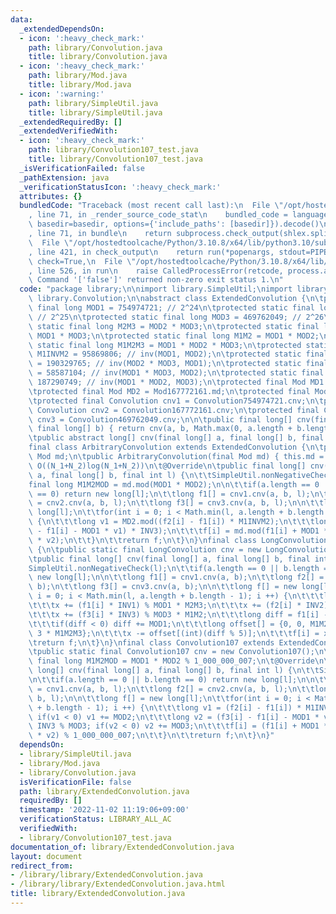 ```yaml
---
data:
  _extendedDependsOn:
  - icon: ':heavy_check_mark:'
    path: library/Convolution.java
    title: library/Convolution.java
  - icon: ':heavy_check_mark:'
    path: library/Mod.java
    title: library/Mod.java
  - icon: ':warning:'
    path: library/SimpleUtil.java
    title: library/SimpleUtil.java
  _extendedRequiredBy: []
  _extendedVerifiedWith:
  - icon: ':heavy_check_mark:'
    path: library/Convolution107_test.java
    title: library/Convolution107_test.java
  _isVerificationFailed: false
  _pathExtension: java
  _verificationStatusIcon: ':heavy_check_mark:'
  attributes: {}
  bundledCode: "Traceback (most recent call last):\n  File \"/opt/hostedtoolcache/Python/3.10.8/x64/lib/python3.10/site-packages/onlinejudge_verify/documentation/build.py\"\
    , line 71, in _render_source_code_stat\n    bundled_code = language.bundle(stat.path,\
    \ basedir=basedir, options={'include_paths': [basedir]}).decode()\n  File \"/opt/hostedtoolcache/Python/3.10.8/x64/lib/python3.10/site-packages/onlinejudge_verify/languages/user_defined.py\"\
    , line 71, in bundle\n    return subprocess.check_output(shlex.split(command))\n\
    \  File \"/opt/hostedtoolcache/Python/3.10.8/x64/lib/python3.10/subprocess.py\"\
    , line 421, in check_output\n    return run(*popenargs, stdout=PIPE, timeout=timeout,\
    \ check=True,\n  File \"/opt/hostedtoolcache/Python/3.10.8/x64/lib/python3.10/subprocess.py\"\
    , line 526, in run\n    raise CalledProcessError(retcode, process.args,\nsubprocess.CalledProcessError:\
    \ Command '['false']' returned non-zero exit status 1.\n"
  code: "package library;\n\nimport library.SimpleUtil;\nimport library.Mod;\nimport\
    \ library.Convolution;\n\nabstract class ExtendedConvolution {\n\tprotected static\
    \ final long MOD1 = 754974721; // 2^24\n\tprotected static final long MOD2 = 167772161;\
    \ // 2^25\n\tprotected static final long MOD3 = 469762049; // 2^26\n\tprotected\
    \ static final long M2M3 = MOD2 * MOD3;\n\tprotected static final long M1M3 =\
    \ MOD1 * MOD3;\n\tprotected static final long M1M2 = MOD1 * MOD2;\n\tprotected\
    \ static final long M1M2M3 = MOD1 * MOD2 * MOD3;\n\tprotected static final long\
    \ M1INVM2 = 95869806; // inv(MOD1, MOD2);\n\tprotected static final long INV1\
    \ = 190329765; // inv(MOD2 * MOD3, MOD1);\n\tprotected static final long INV2\
    \ = 58587104; // inv(MOD1 * MOD3, MOD2);\n\tprotected static final long INV3 =\
    \ 187290749; // inv(MOD1 * MOD2, MOD3);\n\tprotected final Mod MD1 = Mod754974721.md;\n\
    \tprotected final Mod MD2 = Mod167772161.md;\n\tprotected final Mod MD3 = Mod469762049.md;\n\
    \tprotected final Convolution cnv1 = Convolution754974721.cnv;\n\tprotected final\
    \ Convolution cnv2 = Convolution167772161.cnv;\n\tprotected final Convolution\
    \ cnv3 = Convolution469762049.cnv;\n\n\tpublic final long[] cnv(final long[] a,\
    \ final long[] b) { return cnv(a, b, Math.max(0, a.length + b.length - 1)); }\n\
    \tpublic abstract long[] cnv(final long[] a, final long[] b, final int l);\n}\n\
    final class ArbitraryConvolution extends ExtendedConvolution {\n\tprivate final\
    \ Mod md;\n\tpublic ArbitraryConvolution(final Mod md) { this.md = md; }\n\t//\
    \ O((N_1+N_2)log(N_1+N_2))\n\t@Override\n\tpublic final long[] cnv(final long[]\
    \ a, final long[] b, final int l) {\n\t\tSimpleUtil.nonNegativeCheck(l);\n\t\t\
    final long M1M2MOD = md.mod(MOD1 * MOD2);\n\n\t\tif(a.length == 0 || b.length\
    \ == 0) return new long[l];\n\t\tlong f1[] = cnv1.cnv(a, b, l);\n\t\tlong f2[]\
    \ = cnv2.cnv(a, b, l);\n\t\tlong f3[] = cnv3.cnv(a, b, l);\n\n\t\tlong f[] = new\
    \ long[l];\n\t\tfor(int i = 0; i < Math.min(l, a.length + b.length - 1); i ++)\
    \ {\n\t\t\tlong v1 = MD2.mod((f2[i] - f1[i]) * M1INVM2);\n\t\t\tlong v2 = MD3.mod(MD3.mod(f3[i]\
    \ - f1[i] - MOD1 * v1) * INV3);\n\t\t\tf[i] = md.mod(f1[i] + MOD1 * v1 + M1M2MOD\
    \ * v2);\n\t\t}\n\t\treturn f;\n\t}\n}\nfinal class LongConvolution extends ExtendedConvolution\
    \ {\n\tpublic static final LongConvolution cnv = new LongConvolution();\n\t@Override\n\
    \tpublic final long[] cnv(final long[] a, final long[] b, final int l) {\n\t\t\
    SimpleUtil.nonNegativeCheck(l);\n\t\tif(a.length == 0 || b.length == 0) return\
    \ new long[l];\n\n\t\tlong f1[] = cnv1.cnv(a, b);\n\t\tlong f2[] = cnv2.cnv(a,\
    \ b);\n\t\tlong f3[] = cnv3.cnv(a, b);\n\n\t\tlong f[] = new long[l];\n\t\tfor(int\
    \ i = 0; i < Math.min(l, a.length + b.length - 1); i ++) {\n\t\t\tlong x = 0;\n\
    \t\t\tx += (f1[i] * INV1) % MOD1 * M2M3;\n\t\t\tx += (f2[i] * INV2) % MOD2 * M1M3;\n\
    \t\t\tx += (f3[i] * INV3) % MOD3 * M1M2;\n\t\t\tlong diff = f1[i] - (x % MOD1);\n\
    \t\t\tif(diff < 0) diff += MOD1;\n\t\t\tlong offset[] = {0, 0, M1M2M3, 2 * M1M2M3,\
    \ 3 * M1M2M3};\n\t\t\tx -= offset[(int)(diff % 5)];\n\t\t\tf[i] = x;\n\t\t}\n\t\
    \treturn f;\n\t}\n}\nfinal class Convolution107 extends ExtendedConvolution {\n\
    \tpublic static final Convolution107 cnv = new Convolution107();\n\tprivate static\
    \ final long M1M2MOD = MOD1 * MOD2 % 1_000_000_007;\n\t@Override\n\tpublic final\
    \ long[] cnv(final long[] a, final long[] b, final int l) {\n\t\tSimpleUtil.nonNegativeCheck(l);\n\
    \n\t\tif(a.length == 0 || b.length == 0) return new long[l];\n\n\t\tlong f1[]\
    \ = cnv1.cnv(a, b, l);\n\t\tlong f2[] = cnv2.cnv(a, b, l);\n\t\tlong f3[] = cnv3.cnv(a,\
    \ b, l);\n\n\t\tlong f[] = new long[l];\n\t\tfor(int i = 0; i < Math.min(l, a.length\
    \ + b.length - 1); i ++) {\n\t\t\tlong v1 = (f2[i] - f1[i]) * M1INVM2 % MOD2;\
    \ if(v1 < 0) v1 += MOD2;\n\t\t\tlong v2 = (f3[i] - f1[i] - MOD1 * v1) % MOD3 *\
    \ INV3 % MOD3; if(v2 < 0) v2 += MOD3;\n\t\t\tf[i] = (f1[i] + MOD1 * v1 + M1M2MOD\
    \ * v2) % 1_000_000_007;\n\t\t}\n\t\treturn f;\n\t}\n}"
  dependsOn:
  - library/SimpleUtil.java
  - library/Mod.java
  - library/Convolution.java
  isVerificationFile: false
  path: library/ExtendedConvolution.java
  requiredBy: []
  timestamp: '2022-11-02 11:19:06+09:00'
  verificationStatus: LIBRARY_ALL_AC
  verifiedWith:
  - library/Convolution107_test.java
documentation_of: library/ExtendedConvolution.java
layout: document
redirect_from:
- /library/library/ExtendedConvolution.java
- /library/library/ExtendedConvolution.java.html
title: library/ExtendedConvolution.java
---
```


